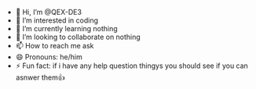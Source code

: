 - 👋 Hi, I’m @QEX-DE3
- 👀 I’m interested in coding
- 🌱 I’m currently learning nothing
- 💞️ I’m looking to collaborate on nothing
- 📫 How to reach me ask
- 😄 Pronouns: he/him
- ⚡ Fun fact: if i have any help question thingys you should see if you can asnwer them👍

<!---
QEX-DE3/QEX-DE3 is a ✨ special ✨ repository because its `README.md` (this file) appears on your GitHub profile.
You can click the Preview link to take a look at your changes.
--->
